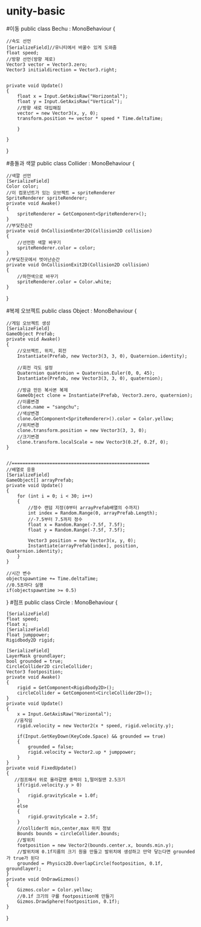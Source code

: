 # unity-basic
#이동
public class Bechu : MonoBehaviour
{
    
    //속도 선언
    [SerializeField]//유니티에서 바꿀수 있게 도와줌
    float speed;
    //방향 선언(방향 제로)
    Vector3 vector = Vector3.zero;
    Vector3 initialdirection = Vector3.right;


    private void Update()
    {
        float x = Input.GetAxisRaw("Horizontal");
        float y = Input.GetAxisRaw("Vertical");
        //방향 새로 대입해짐
        vector = new Vector3(x, y, 0);
        transform.position += vector * speed * Time.deltaTime;
        
        }

    }
    
 }
 
 #충돌과 색깔
 public class Collider : MonoBehaviour
{
    
    
    //색깔 선언
    [SerializeField]
    Color color;
    //이 컴포넌트가 있는 오브젝트 = spriteRenderer
    SpriteRenderer spriteRenderer;
    private void Awake()
    {
        spriteRenderer = GetComponent<SpriteRenderer>();
    }
    //부딫친순간
    private void OnCollisionEnter2D(Collision2D collision)
    {
        //선언한 색깔 바꾸기
        spriteRenderer.color = color;
    }
    //부딪친곳에서 벗어난순간
    private void OnCollisionExit2D(Collision2D collision)
    {
        //하얀색으로 바꾸기
        spriteRenderer.color = Color.white;
    }
}

#복제 오브젝트
public class Object : MonoBehaviour
{
    
    //게임 오브젝트 생성
    [SerializeField]
    GameObject Prefab;
    private void Awake()
    {
        //오브젝트, 위치, 회전
        Instantiate(Prefab, new Vector3(3, 3, 0), Quaternion.identity);
       
        //회전 각도 설정
        Quaternion quaternion = Quaternion.Euler(0, 0, 45);
        Instantiate(Prefab, new Vector3(3, 3, 0), quaternion);

        //방금 만든 복사본 복제
        GameObject clone = Instantiate(Prefab, Vector3.zero, quaternion);
        //이름변경
        clone.name = "sangchu";
        //색상변경
        clone.GetComponent<SpriteRenderer>().color = Color.yellow;
        //위치변경
        clone.transform.position = new Vector3(3, 3, 0);
        //크기변경
        clone.transform.localScale = new Vector3(0.2f, 0.2f, 0);
    }


    //===================================================
    //배열로 응용
    [SerializeField]
    GameObject[] arrayPrefab;
    private void Update()
    {
        for (int i = 0; i < 30; i++)
        {
            //정수 랜덤 지정(0부터 arrayPrefab배열의 수까지)
            int index = Random.Range(0, arrayPrefab.Length);
            //-7.5부터 7.5까지 정수 
            float x = Random.Range(-7.5f, 7.5f);
            float y = Random.Range(-7.5f, 7.5f);

            Vector3 position = new Vector3(x, y, 0);
            Instantiate(arrayPrefab[index], position, Quaternion.identity);
        }
    }

    //시간 변수
    objectspawntime += Time.deltaTime;
    //0.5초마다 실행
    if(objectspawntime >= 0.5)
}
#점프
public class Circle : MonoBehaviour
{
   
   
    [SerializeField]
    float speed;
    float x;
    [SerializeField]
    float jumppower;
    Rigidbody2D rigid;

    [SerializeField]
    LayerMask groundlayer;
    bool grounded = true;
    CircleCollider2D circleCollider;
    Vector3 footposition;
    private void Awake()
    {
        rigid = GetComponent<Rigidbody2D>();
        circleCollider = GetComponent<CircleCollider2D>();
    }
    private void Update()
    {
        x = Input.GetAxisRaw("Horizontal");
       //움직임
        rigid.velocity = new Vector2(x * speed, rigid.velocity.y);

        if(Input.GetKeyDown(KeyCode.Space) && grounded == true)
        {
            grounded = false;
            rigid.velocity = Vector2.up * jumppower;
        }
    }
    private void FixedUpdate()
    {
       //점프해서 위로 올라갈땐 중력이 1,떨어질땐 2.5크기
        if(rigid.velocity.y > 0)
        {
            rigid.gravityScale = 1.0f;
        }
        else
        {
            rigid.gravityScale = 2.5f;
        }
        //collider의 min,center,max 위치 정보
        Bounds bounds = circleCollider.bounds;
        //발위치
        footposition = new Vector2(bounds.center.x, bounds.min.y);
        //발위치에 0.1f지름의 크기 원을 만들고 발위치에 생성하고 만약 닿는다면 grounded가 true가 된다
        grounded = Physics2D.OverlapCircle(footposition, 0.1f, groundlayer);
    }
    private void OnDrawGizmos()
    {
        Gizmos.color = Color.yellow;
        //0.1f 크기의 구를 footposition에 만들기
        Gizmos.DrawSphere(footposition, 0.1f);
    }
}

